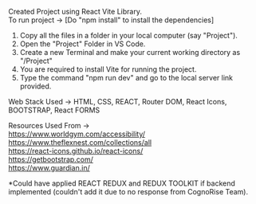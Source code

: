 Created Project using React Vite Library. <br/>
To run project -> [Do "npm install" to install the dependencies]
1) Copy all the files in a folder in your local computer (say "Project").
2) Open the "Project" Folder in VS Code.
3) Create a new Terminal and make your current working directory as "/Project"
4) You are required to install Vite for running the project.
5) Type the command "npm run dev" and go to the local server link provided.

Web Stack Used -> HTML, CSS, REACT, Router DOM, React Icons, BOOTSTRAP, React FORMS <br/>

Resources Used From -> <br/>
https://www.worldgym.com/accessibility/ <br/>
https://www.theflexnest.com/collections/all <br/>
https://react-icons.github.io/react-icons/ <br/>
https://getbootstrap.com/ <br/>
https://www.guardian.in/ <br/>

*Could have applied REACT REDUX and REDUX TOOLKIT if backend implemented (couldn't add it due to no response from CognoRise Team).

